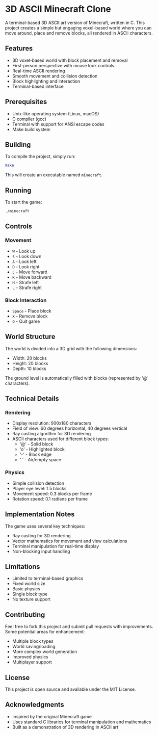 # 3D ASCII Minecraft Clone

A terminal-based 3D ASCII art version of Minecraft, written in C. This project creates a simple but engaging voxel-based world where you can move around, place and remove blocks, all rendered in ASCII characters.

## Features

- 3D voxel-based world with block placement and removal
- First-person perspective with mouse look controls
- Real-time ASCII rendering
- Smooth movement and collision detection
- Block highlighting and interaction
- Terminal-based interface

## Prerequisites

- Unix-like operating system (Linux, macOS)
- C compiler (gcc)
- Terminal with support for ANSI escape codes
- Make build system

## Building

To compile the project, simply run:

```bash
make
```

This will create an executable named `minecraft`.

## Running

To start the game:

```bash
./minecraft
```

## Controls

### Movement
- `W` - Look up
- `S` - Look down
- `A` - Look left
- `D` - Look right
- `J` - Move forward
- `K` - Move backward
- `H` - Strafe left
- `L` - Strafe right

### Block Interaction
- `Space` - Place block
- `X` - Remove block
- `Q` - Quit game

## World Structure

The world is divided into a 3D grid with the following dimensions:
- Width: 20 blocks
- Height: 20 blocks
- Depth: 10 blocks

The ground level is automatically filled with blocks (represented by '@' characters).

## Technical Details

### Rendering
- Display resolution: 900x180 characters
- Field of view: 60 degrees horizontal, 40 degrees vertical
- Ray casting algorithm for 3D rendering
- ASCII characters used for different block types:
  - '@' - Solid block
  - 'o' - Highlighted block
  - '-' - Block edge
  - ' ' - Air/empty space

### Physics
- Simple collision detection
- Player eye level: 1.5 blocks
- Movement speed: 0.3 blocks per frame
- Rotation speed: 0.1 radians per frame

## Implementation Notes

The game uses several key techniques:
- Ray casting for 3D rendering
- Vector mathematics for movement and view calculations
- Terminal manipulation for real-time display
- Non-blocking input handling

## Limitations

- Limited to terminal-based graphics
- Fixed world size
- Basic physics
- Single block type
- No texture support

## Contributing

Feel free to fork this project and submit pull requests with improvements. Some potential areas for enhancement:
- Multiple block types
- World saving/loading
- More complex world generation
- Improved physics
- Multiplayer support

## License

This project is open source and available under the MIT License.

## Acknowledgments

- Inspired by the original Minecraft game
- Uses standard C libraries for terminal manipulation and mathematics
- Built as a demonstration of 3D rendering in ASCII art